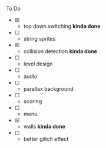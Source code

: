 To Do

- [x] - top down switching **kinda done**
- [ ] - string sprites
- [x] - collision detection **kinda done**
- [ ] - level design
- [ ] - audio
- [ ] - parallax background
- [ ] - scoring
- [ ] - menu
- [x] - walls **kinda done**
- [ ] - better glitch effect